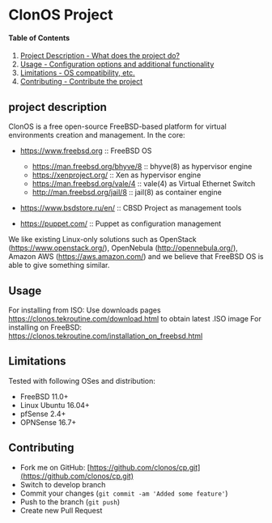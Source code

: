 # ClonOS Project

#### Table of Contents

1. [Project Description - What does the project do?](#project-description)
2. [Usage - Configuration options and additional functionality](#usage)
3. [Limitations - OS compatibility, etc.](#limitations)
4. [Contributing - Contribute the project](#contributing)

## project description

ClonOS is a free open-source FreeBSD-based platform for virtual environments creation and management. In the core:

- https://www.freebsd.org :: FreeBSD OS
  + https://man.freebsd.org/bhyve/8 :: bhyve(8) as hypervisor engine
  + https://xenproject.org/ :: Xen as hypervisor engine
  + https://man.freebsd.org/vale/4 :: vale(4) as Virtual Ethernet Switch
  + http://man.freebsd.org/jail/8 :: jail(8) as container engine

- https://www.bsdstore.ru/en/ :: CBSD Project as management tools

- https://puppet.com/ :: Puppet as configuration management

We like existing Linux-only solutions such as OpenStack (https://www.openstack.org/), OpenNebula (http://opennebula.org/), Amazon AWS (https://aws.amazon.com/) and we believe that FreeBSD OS is able to give something similar.

## Usage

For installing from ISO: Use downloads pages https://clonos.tekroutine.com/download.html to obtain latest .ISO image
For installing on FreeBSD: https://clonos.tekroutine.com/installation_on_freebsd.html

## Limitations

Tested with following OSes and distribution:

- FreeBSD 11.0+
- Linux Ubuntu 16.04+
- pfSense 2.4+
- OPNSense 16.7+

## Contributing

* Fork me on GitHub: [https://github.com/clonos/cp.git](https://github.com/clonos/cp.git)
* Switch to develop branch
* Commit your changes (`git commit -am 'Added some feature'`)
* Push to the branch (`git push`)
* Create new Pull Request
